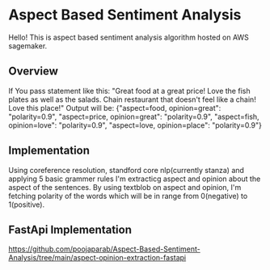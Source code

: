 # Aspect Based Sentiment Analysis
Hello!
This is aspect based sentiment analysis algorithm hosted on AWS sagemaker.
## Overview
If You pass statement like this: "Great food at a great price! Love the fish plates as well as the salads. Chain restaurant that doesn't feel like a chain! Love this place!"
Output will be: {"aspect=food, opinion=great": "polarity=0.9", "aspect=price, opinion=great": "polarity=0.9", "aspect=fish, opinion=love": "polarity=0.9", "aspect=love, opinion=place": "polarity=0.9"}

## Implementation
Using coreference resolution, standford core nlp(currently stanza) and applying 5 basic grammer rules I'm extracticg aspect and opinion about the aspect of the sentences. By using textblob on aspect and opinion, I'm fetching polarity of the words which will be in range from 0(negative) to 1(positive).

## FastApi Implementation
https://github.com/poojaparab/Aspect-Based-Sentiment-Analysis/tree/main/aspect-opinion-extraction-fastapi
